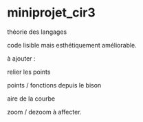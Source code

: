 # miniprojet_cir3
théorie des langages

code lisible mais esthétiquement améliorable.

à ajouter : 

relier les points

points / fonctions depuis le bison

aire de la courbe

zoom / dezoom à affecter.
